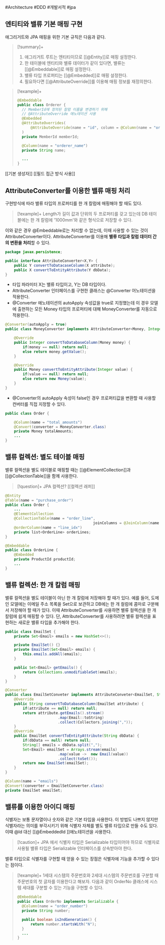 #Architecture #DDD #개발서적 #jpa 


## 엔티티와 밸류 기본 매핑 구현
애그리거트와 JPA 매핑을 위한 기본 규칙은 다음과 같다.

> [!summary]+ 
> 1. 애그리거트 루트는 엔티티이므로 [[@Entity]]로 매핑 설정한다.
> 2. 한 테이블에 엔티티와 밸류 데이터가 같이 있다면, 밸류는 [[@Embeddable]]로 매핑 설정한다.
> 3. 밸류 타입 프로퍼티는 [[@Embedded]]로 매핑 설정한다.
> 4. 필요하다면 [[@AttributeOverride]]를 이용해 매핑 정보를 재정의한다.


> [!example]+ 
> ```java
> @Embeddable
> public class Orderer {
> 	// MemberId에 정의된 칼럼 이름을 변경하기 위해
> 	// @AttributeOverride 애노테이션 사용
> 	@Embedded
> 	@AttributeOverrides(
> 		@AttributeOverride(name = "id", column = @Column(name = "orderer_id"))
> 	)
> 	private MemberId memberId;
> 
> 	@Column(name = "orderer_name")
> 	private String name;
> 
> 	...
> }
> ```


[[기본 생성자]]
[[필드 접근 방식 사용]]

## AttributeConverter를 이용한 밸류 매핑 처리
구현방식에 따라 밸류 타입의 프로퍼티를 한 개 칼럼에 매핑해야 할 때도 있다.

> [!example]+ 
> Length가 길이 값과 단위의 두 프로퍼티를 갖고 있는데 DB 테이블에는 한 개 칼럼에 '1000mm'와 같은 형식으로 저장할 수 있다.

이와 같은 경우 @Embeddable로는 처리할 수 없는데, 이때 사용할 수 있는 것이 AttributeConverter이다. AttributeConverter를 이용해 **밸류 타입과 칼럼 데이터 간의 변환을 처리**할 수 있다.

```java
package javax.persistence;

public interface AttributeConverter<X,Y> {
	public Y convertToDatacaseColumn(X attribute);
	public X convertToEntityAttribute(Y dbData);
}
```

+ 타입 파라미터 X는 밸류 타입이고, Y는 DB 타입이다.
+ AttributeConverter 인터페이스를 구현한 클래스는 @Converter 어노테이션을 적용한다.
+ @Converter 애노테이션의 autoApply 속성값을 true로 지정했는데 이 경우 모델에 출현하는 모든 Money 타입의 프로퍼티에 대해 MoneyConverter를 자동으로 적용한다.
```java
@Converter(autoApply = true)
public class MoneyConverter implements AttributeConverter<Money, Integer> {

	@Override
	public Integer convertToDatabaseColumn(Money money) {
		if(money == null) return null;
		else return money.getValue();
	}

	@Override
	public Money convertToEntityAttribute(Integer value) {
		if(value == null) return null;
		else return new Money(value);
	}
}
```

+  @Converter의 autoApply 속성이 false인 경우 프로퍼티값을 변환할 때 사용할 컨버터를 직접 지정할 수 있다.
```java
public class Order {

	@Column(name = "total_amounts")
	@Convert(converter = MoneyConverter.class)
	private Money totalAmounts;
	...
}
```

## 밸류 컬렉션: 별도 테이블 매핑
밸류 컬렉션을 별도 테이블로 매핑할 때는 [[@ElementCollection]]과 [[@CollectionTable]]을 함께 사용한다.

> [!question]+ JPA 컬렉션?
> [[컬렉션 래퍼]]


```java
@Entity
@Table(name = "purchase_order")
public class Order {
	...
	@ElementCollection
	@CollectionTable(name = "order_line",
										joinColumns = @JoinColumn(name = "order_number"))
	@orderColumn(name = "line_idx")
	private list<OrderLine> orderLines;
}

@Embeddable
public class OrderLine {
	@Embedded
	private ProductId productId;
	...
}
```

## 밸류 컬렉션: 한 개 칼럼 매핑
밸류 컬렉션을 별도 테이블이 아닌 한 개 칼럼에 저장해야 할 때가 있다. 예를 들어, 도메인 모델에는 이메일 주소 목록을 Set으로 보관하고 DB에는 한 개 컬럼에 콤마로 구분해서 저장해야 할 때가 있다. 이때 AttributeConverter를 사용하면 밸류 컬렉션을 한 개 칼럼에 쉽게 매핑할 수 있다. 단, AttributeConverter를 사용하려면 밸류 컬렉션을 표현하는 새로운 밸류 타입을 추가해야 한다.

```java
public class EmailSet {
	private Set<Email> emails = new HashSet<>();

	private EmailSet() {}
	private EmailSet(Set<Email> emails) {
		this.emails.addAll(emails);
	}

	public Set<Email> getEmails() {
		return Collections.unmodifiableSet(emails);
	}
}
```

```java
@Converter
public class EmailSetConveter implements AttributeConveter<EmailSet, String> {
	@Override
	public String convertToDatabaseColumn(EmailSet attribute) {
		if(attribute == null) return null;
		return attribute.getEmails().stream()
						.map(Email::toString)
						.collect(Collectors.joining(","));
	}
	@Override
	public EmailSet convertToEntityAttribute(String dbData) {
		if(dbData == null) return null;
		String[] emails = dbData.split(",");
		Set<Email> emailSet = Arrays.stream(emails)
						.map(value ->  new Email(value))
						.collect(toSet());
		return new EmailSet(emailSet);
	}
}
```

```java
@Column(name = "emails")
@Convert(converter = EmailSetConverter.class)
private EmailSet emailSet;
```

## 밸류를 이용한 아이디 매핑
식별자는 보통 문자열이나 숫자와 같은 기본 타입을 사용한다. 이 방법도 나쁘지 않지만 식별자라는 의미를 부각시키기 위해 식별자 자체를 별도 밸류 타입으로 만들 수도 있다. 이때 @Id 대신 [[@EmbeddedId ]]애노테이션을 사용한다. 

> [!caution]+ 
> JPA 에서 식별자 타입은 Serializable 타입이어야 하므로 식별자로 사용될 밸류 타입은 Serializable 인터페이스를 상속받아야 한다.

밸류 타입으로 식별자를 구현할 때 얻을 수 있는 장점은 식별자에 기능을 추가할 수 있다는 점이다.

> [!example]+ 
> 1세대 시스템의 주문번호와 2세대 시스템의 주문번호를 구분할 때 주문번호의 첫 글자를 이용한다고 해보자. 다음과 같이 OrderNo 클래스에 시스템 세대를 구분할 수 있는 기능을 구현할 수 있다.
> 
> ```java
> @Embeddable
> public class OrderNo implements Serializable {
> 	@Column(name = "order_number")
> 	private String number;
> 
> 	public boolean is2ndGeneration() {
> 		return number.startsWith("N");
> 	}
> 	...
> }
> ```
